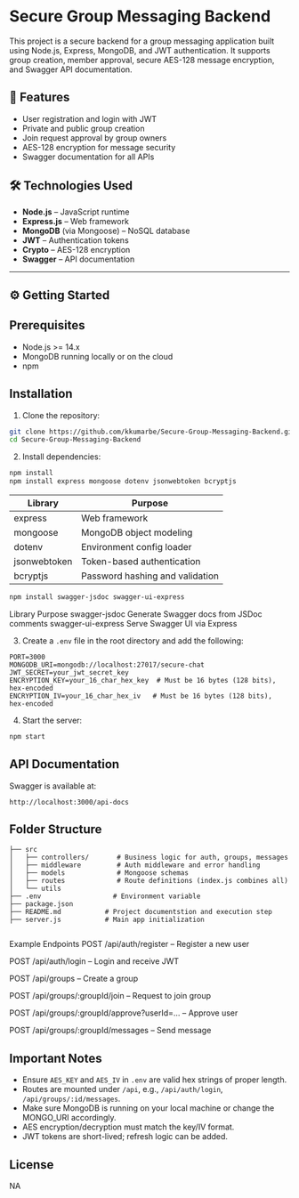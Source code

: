 # Secure Group Messaging Backend

This project is a secure backend for a group messaging application built using Node.js, Express, MongoDB, and JWT authentication. It supports group creation, member approval, secure AES-128 message encryption, and Swagger API documentation.

## 🚀 Features

- User registration and login with JWT
- Private and public group creation
- Join request approval by group owners
- AES-128 encryption for message security
- Swagger documentation for all APIs

## 🛠️ Technologies Used

- **Node.js** – JavaScript runtime
- **Express.js** – Web framework
- **MongoDB** (via Mongoose) – NoSQL database
- **JWT** – Authentication tokens
- **Crypto** – AES-128 encryption
- **Swagger** – API documentation

---
## ⚙️ Getting Started

## Prerequisites

- Node.js >= 14.x
- MongoDB running locally or on the cloud
- npm

## Installation

1. Clone the repository:

```bash
git clone https://github.com/kkumarbe/Secure-Group-Messaging-Backend.git
cd Secure-Group-Messaging-Backend
```

2. Install dependencies:

```bash
npm install
npm install express mongoose dotenv jsonwebtoken bcryptjs
```
| Library       | Purpose                          |
|---------------|----------------------------------|
| express       | Web framework                    |
| mongoose      | MongoDB object modeling          |
| dotenv        | Environment config loader        |
| jsonwebtoken  | Token-based authentication       |
| bcryptjs      | Password hashing and validation  |

```bash
npm install swagger-jsdoc swagger-ui-express
```
Library	Purpose
swagger-jsdoc	Generate Swagger docs from JSDoc comments
swagger-ui-express	Serve Swagger UI via Express

3. Create a `.env` file in the root directory and add the following:

```env
PORT=3000
MONGODB_URI=mongodb://localhost:27017/secure-chat
JWT_SECRET=your_jwt_secret_key
ENCRYPTION_KEY=your_16_char_hex_key  # Must be 16 bytes (128 bits), hex-encoded
ENCRYPTION_IV=your_16_char_hex_iv   # Must be 16 bytes (128 bits), hex-encoded
```

4. Start the server:

```bash
npm start
```

## API Documentation

Swagger is available at:
```
http://localhost:3000/api-docs
```

## Folder Structure

```
├── src
│   ├── controllers/       # Business logic for auth, groups, messages
│   ├── middleware         # Auth middleware and error handling
│   ├── models             # Mongoose schemas
│   ├── routes             # Route definitions (index.js combines all)
│   └── utils
├── .env                  # Environment variable
├── package.json
├── README.md           # Project documentstion and execution step
├── server.js           # Main app initialization
  

```

Example Endpoints
POST /api/auth/register – Register a new user

POST /api/auth/login – Login and receive JWT

POST /api/groups – Create a group

POST /api/groups/:groupId/join – Request to join group

POST /api/groups/:groupId/approve?userId=... – Approve user

POST /api/groups/:groupId/messages – Send message


## Important Notes

- Ensure `AES_KEY` and `AES_IV` in `.env` are valid hex strings of proper length.
- Routes are mounted under `/api`, e.g., `/api/auth/login`, `/api/groups/:id/messages`.
- Make sure MongoDB is running on your local machine or change the MONGO_URI accordingly.
- AES encryption/decryption must match the key/IV format.
- JWT tokens are short-lived; refresh logic can be added.


## License

NA
